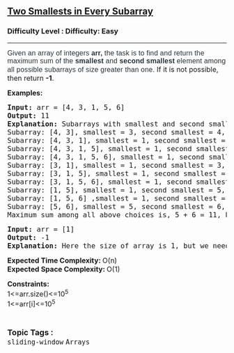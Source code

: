 <h2><a href="https://www.geeksforgeeks.org/problems/maximum-sum-of-smallest-and-second-smallest-in-an-array/1">Two Smallests in Every Subarray</a></h2><h3>Difficulty Level : Difficulty: Easy</h3><hr><div class="problems_problem_content__Xm_eO" style="user-select: auto;"><p style="user-select: auto;"><span style="font-size: 12pt; user-select: auto;"><span style="box-sizing: border-box; margin: 0px; padding: 0px; border: 0px; vertical-align: baseline; color: rgb(39, 50, 57); font-family: Nunito, sans-serif; letter-spacing: 0.162px; background-color: rgb(255, 255, 255); user-select: auto;">Given an array of integers </span><strong style="box-sizing: border-box; margin: 0px; padding: 0px; border: 0px; vertical-align: baseline; color: rgb(39, 50, 57); font-family: Nunito, sans-serif; letter-spacing: 0.162px; background-color: rgb(255, 255, 255); user-select: auto;"><strong style="box-sizing: border-box; margin: 0px; padding: 0px; border: 0px; vertical-align: baseline; user-select: auto;">arr,</strong></strong><span style="box-sizing: border-box; margin: 0px; padding: 0px; border: 0px; vertical-align: baseline; color: rgb(39, 50, 57); font-family: Nunito, sans-serif; letter-spacing: 0.162px; background-color: rgb(255, 255, 255); user-select: auto;"> the task is to find and return the maximum sum of the </span><strong style="box-sizing: border-box; margin: 0px; padding: 0px; border: 0px; vertical-align: baseline; color: rgb(39, 50, 57); font-family: Nunito, sans-serif; letter-spacing: 0.162px; background-color: rgb(255, 255, 255); user-select: auto;"><strong style="box-sizing: border-box; margin: 0px; padding: 0px; border: 0px; vertical-align: baseline; user-select: auto;">smallest&nbsp;</strong></strong><span style="box-sizing: border-box; margin: 0px; padding: 0px; border: 0px; vertical-align: baseline; color: rgb(39, 50, 57); font-family: Nunito, sans-serif; letter-spacing: 0.162px; background-color: rgb(255, 255, 255); user-select: auto;">and&nbsp;</span><strong style="box-sizing: border-box; margin: 0px; padding: 0px; border: 0px; vertical-align: baseline; color: rgb(39, 50, 57); font-family: Nunito, sans-serif; letter-spacing: 0.162px; background-color: rgb(255, 255, 255); user-select: auto;"><strong style="box-sizing: border-box; margin: 0px; padding: 0px; border: 0px; vertical-align: baseline; user-select: auto;">second smallest </strong></strong><span style="box-sizing: border-box; margin: 0px; padding: 0px; border: 0px; vertical-align: baseline; color: rgb(39, 50, 57); font-family: Nunito, sans-serif; letter-spacing: 0.162px; background-color: rgb(255, 255, 255); user-select: auto;"><span style="box-sizing: border-box; margin: 0px; padding: 0px; border: 0px; vertical-align: baseline; user-select: auto;">element</span> among all possible subarrays of size greater than one. </span>If it is not possible, then return <strong style="user-select: auto;">-1</strong>.</span></p>
<p style="user-select: auto;"><span style="font-size: 12pt; user-select: auto;"><strong style="user-select: auto;">Examples:</strong></span></p>
<pre style="user-select: auto;"><span style="font-size: 12pt; user-select: auto;"><strong style="user-select: auto;">Input: </strong>arr = [4, 3, 1, 5, 6]<strong style="user-select: auto;"><br style="user-select: auto;">Output: </strong>11<br style="user-select: auto;"><strong style="user-select: auto;">Explanation:&nbsp;</strong>Subarrays with smallest and second smallest are,<br style="user-select: auto;">Subarray: [4, 3], smallest = 3, second smallest = 4, sum = 7<br style="user-select: auto;">Subarray: [4, 3, 1], smallest = 1, second smallest = 3, sum = 4<br style="user-select: auto;">Subarray: [4, 3, 1, 5], smallest = 1, second smallest = 3, sum = 4<br style="user-select: auto;">Subarray: [4, 3, 1, 5, 6], smallest = 1, second smallest = 3, sum = 4<br style="user-select: auto;">Subarray: [3, 1], smallest = 1, second smallest = 3, sum = 4<br style="user-select: auto;">Subarray: [3, 1, 5], smallest = 1, second smallest = 3, sum = 4<br style="user-select: auto;">Subarray: [3, 1, 5, 6], smallest = 1, second smallest = 3, sum = 4<br style="user-select: auto;">Subarray: [1, 5], smallest = 1, second smallest = 5, sum = 6<br style="user-select: auto;">Subarray: [1, 5, 6] ,smallest = 1, second smallest = 5, sum = 6<br style="user-select: auto;">Subarray: [5, 6], smallest = 5, second smallest = 6, sum = 11<br style="user-select: auto;">Maximum sum among all above choices is, 5 + 6 = 11, hence the answer is 11.</span></pre>
<pre style="user-select: auto;"><span style="font-size: 12pt; user-select: auto;"><strong style="user-select: auto;">Input: </strong>arr = [1]<strong style="user-select: auto;"><br style="user-select: auto;">Output: </strong>-1<strong style="user-select: auto;"><br style="user-select: auto;"></strong><strong style="user-select: auto;">Explanation: </strong>Here the size of array is 1, but we need minimum 2 elements. Hence, the answer is -1.</span></pre>
<p style="user-select: auto;"><span style="font-size: 12pt; user-select: auto;"><strong style="user-select: auto;">Expected Time Complexity: </strong>O(n)</span><br style="user-select: auto;"><span style="font-size: 12pt; user-select: auto;"><strong style="user-select: auto;">Expected Space Complexity: </strong>O(1)</span></p>
<p style="user-select: auto;"><span style="font-size: 12pt; user-select: auto;"><strong style="user-select: auto;">Constraints:<br style="user-select: auto;"></strong>1&lt;=arr.size()&lt;=10<sup style="user-select: auto;">5&nbsp;</sup><br style="user-select: auto;">1&lt;=arr[i]&lt;=10<sup style="user-select: auto;">5</sup></span></p></div><br><p><span style=font-size:18px><strong>Topic Tags : </strong><br><code>sliding-window</code>&nbsp;<code>Arrays</code>&nbsp;